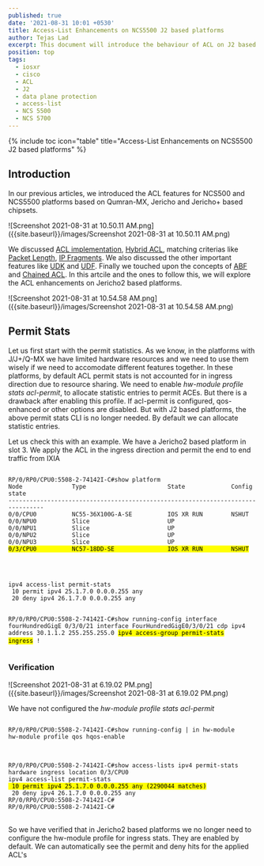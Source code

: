 ```yaml
---
published: true
date: '2021-08-31 10:01 +0530'
title: Access-List Enhancements on NCS5500 J2 based platforms
author: Tejas Lad
excerpt: This document will introduce the behaviour of ACL on J2 based platforms
position: top
tags:
  - iosxr
  - cisco
  - ACL
  - J2
  - data plane protection
  - access-list
  - NCS 5500
  - NCS 5700
---
```

{% include toc icon="table" title="Access-List Enhancements on NCS5500 J2 based platforms" %} 

## Introduction

In our previous articles, we introduced the ACL features for NCS500 and NCS5500 platforms based on Qumran-MX, Jericho and Jericho+ based chipsets. 

![Screenshot 2021-08-31 at 10.50.11 AM.png]({{site.baseurl}}/images/Screenshot 2021-08-31 at 10.50.11 AM.png)

We discussed [ACL implementation](https://xrdocs.io/ncs5500/tutorials/security-acl-on-ncs5500-part1/), [Hybrid ACL](https://xrdocs.io/ncs5500/tutorials/security-acl-on-ncs5500-part2-hybrid-acl/), matching criterias like [Packet Length](https://xrdocs.io/ncs5500/tutorials/acl-packet-length-matching-ncs55xx-and-ncs5xx/), [IP Fragments](https://xrdocs.io/ncs5500/tutorials/acl-ip-fragments-matching-ncs55xx-and-ncs5xx/). We also discussed the other important features like [UDK](https://xrdocs.io/ncs5500/tutorials/user-defined-key-udk-for-ncs55xx-and-ncs5xx/) and [UDF](https://xrdocs.io/ncs5500/tutorials/user-defined-field-ncs55xx-and-ncs5xx/). Finally we touched upon the concepts of [ABF](https://xrdocs.io/ncs5500/tutorials/acl-based-forwarding-and-object-tracking-for-ncs5xx-and-ncs55xx/) and [Chained ACL](https://xrdocs.io/ncs5500/tutorials/chained-acl-for-ncs55xx-and-ncs5xx/). In this artcile and the ones to follow this, we will explore the ACL enhancements on Jericho2 based platforms. 

![Screenshot 2021-08-31 at 10.54.58 AM.png]({{site.baseurl}}/images/Screenshot 2021-08-31 at 10.54.58 AM.png)

## Permit Stats 

Let us first start with the permit statistics. As we know, in the platforms with J/J+/Q-MX we have limited hardware resources and we need to use them wisely if we need to accomodate different features together. In these platforms, by default ACL permit stats is not accounted for in ingress direction due to resource sharing. We need to enable _hw-module profile stats acl-permit_, to allocate statistic entries to permit ACEs. But there is a drawback after enabling this profile. If acl-permit is configured, qos-enhanced or other options are disabled. But with J2 based platforms, the above permit stats CLI is no longer needed. By default we can allocate statistic entries.

Let us check this with an example. We have a Jericho2 based platform in slot 3. We apply the ACL in the ingress direction and permit the end to end traffic from IXIA

<div class="highlighter-rouge">
<pre class="highlight">
<code>
RP/0/RP0/CPU0:5508-2-74142I-C#show platform
Node              Type                       State             Config state
--------------------------------------------------------------------------------
0/0/CPU0          NC55-36X100G-A-SE          IOS XR RUN        NSHUT
0/0/NPU0          Slice                      UP                
0/0/NPU1          Slice                      UP                
0/0/NPU2          Slice                      UP                
0/0/NPU3          Slice                      UP                
<mark>0/3/CPU0          NC57-18DD-SE               IOS XR RUN        NSHUT</mark>

</code>
</pre>
</div>


<div class="highlighter-rouge">
<pre class="highlight">
<code>
ipv4 access-list permit-stats
 10 permit ipv4 25.1.7.0 0.0.0.255 any
 20 deny ipv4 26.1.7.0 0.0.0.255 any
 
RP/0/RP0/CPU0:5508-2-74142I-C#show running-config interface fourHundredGigE 0/3/0/21
interface FourHundredGigE0/3/0/21
 cdp
 ipv4 address 30.1.1.2 255.255.255.0
 <mark>ipv4 access-group permit-stats ingress</mark>
!
</code>
</pre>
</div>

### Verification

![Screenshot 2021-08-31 at 6.19.02 PM.png]({{site.baseurl}}/images/Screenshot 2021-08-31 at 6.19.02 PM.png)

We have not configured the _hw-module profile stats acl-permit_ 

<div class="highlighter-rouge">
<pre class="highlight">
<code>
RP/0/RP0/CPU0:5508-2-74142I-C#show running-config | in hw-module 
hw-module profile qos hqos-enable
</code>
</pre>
</div>

<div class="highlighter-rouge">
<pre class="highlight">
<code>
RP/0/RP0/CPU0:5508-2-74142I-C#show access-lists ipv4 permit-stats hardware ingress location 0/3/CPU0 
ipv4 access-list permit-stats
<mark> 10 permit ipv4 25.1.7.0 0.0.0.255 any (2290044 matches)</mark>
 20 deny ipv4 26.1.7.0 0.0.0.255 any
RP/0/RP0/CPU0:5508-2-74142I-C#
RP/0/RP0/CPU0:5508-2-74142I-C#
</code>
</pre>
</div>

So we have verified that in Jericho2 based platforms we no longer need to configure the hw-module profile for ingress stats. They are enabled by default. We can automatically see the permit and deny hits for the applied ACL's

